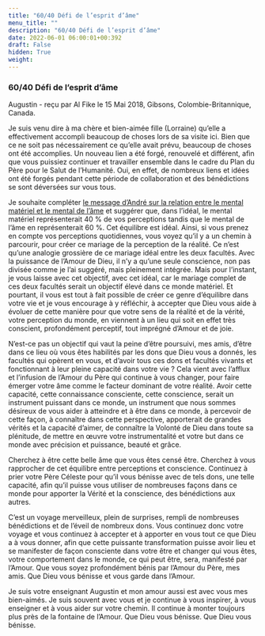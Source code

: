 ```yaml
---
title: "60/40 Défi de l’esprit d’âme"
menu_title: ""
description: "60/40 Défi de l’esprit d’âme"
date: 2022-06-01 06:00:01+00:392
draft: False
hidden: True
weight:
---
```

### 60/40 Défi de l’esprit d’âme

Augustin - reçu par Al Fike le 15 Mai 2018, Gibsons, Colombie-Britannique, Canada.

Je suis venu dire à ma chère et bien-aimée fille (Lorraine) qu’elle a effectivement accompli beaucoup de choses lors de sa visite ici. Bien que ce ne soit pas nécessairement ce qu’elle avait prévu, beaucoup de choses ont été accomplies. Un nouveau lien a été forgé, renouvelé et différent, afin que vous puissiez continuer et travailler ensemble dans le cadre du Plan du Père pour le Salut de l’Humanité. Oui, en effet, de nombreux liens et idées ont été forgés pendant cette période de collaboration et des bénédictions se sont déversées sur vous tous.

Je souhaite compléter [le message d’André sur la relation entre le mental matériel et le mental de l’âme](/fr-contemporary-messages/fr-contemporary-messages-by-date-order/fr-contemporary-messages-2018/fr-2018-5-15-1-af-andrew/) et suggérer que, dans l’idéal, le mental matériel représenterait 40 % de vos perceptions tandis que le mental de l’âme en représenterait 60 %. Cet équilibre est idéal. Ainsi, si vous prenez en compte vos perceptions quotidiennes, vous voyez qu’il y a un chemin à parcourir, pour créer ce mariage de la perception de la réalité. Ce n’est qu’une analogie grossière de ce mariage idéal entre les deux facultés. Avec la puissance de l’Amour de Dieu, il n’y a qu’une seule conscience, non pas divisée comme je l’ai suggéré, mais pleinement intégrée. Mais pour l’instant, je vous laisse avec cet objectif, avec cet idéal, car le mariage complet de ces deux facultés serait un objectif élevé dans ce monde matériel. Et pourtant, il vous est tout à fait possible de créer ce genre d’équilibre dans votre vie et je vous encourage à y réfléchir, à accepter que Dieu vous aide à évoluer de cette manière pour que votre sens de la réalité et de la vérité, votre perception du monde, en viennent à un lieu qui soit en effet très conscient, profondément perceptif, tout imprégné d’Amour et de joie.

N’est-ce pas un objectif qui vaut la peine d’être poursuivi, mes amis, d’être dans ce lieu où vous êtes habilités par les dons que Dieu vous a donnés, les facultés qui opèrent en vous, et d’avoir tous ces dons et facultés vivants et fonctionnant à leur pleine capacité dans votre vie ? Cela vient avec l’afflux et l’infusion de l’Amour du Père qui continue à vous changer, pour faire émerger votre âme comme le facteur dominant de votre réalité. Avoir cette capacité, cette connaissance consciente, cette conscience, serait un instrument puissant dans ce monde, un instrument que nous sommes désireux de vous aider à atteindre et à être dans ce monde, à percevoir de cette façon, à connaître dans cette perspective, apporterait de grandes vérités et la capacité d’aimer, de connaître la Volonté de Dieu dans toute sa plénitude, de mettre en œuvre votre instrumentalité et votre but dans ce monde avec précision et puissance, beauté et grâce.

Cherchez à être cette belle âme que vous êtes censé être. Cherchez à vous rapprocher de cet équilibre entre perceptions et conscience. Continuez à prier votre Père Céleste pour qu’il vous bénisse avec de tels dons, une telle capacité, afin qu’il puisse vous utiliser de nombreuses façons dans ce monde pour apporter la Vérité et la conscience, des bénédictions aux autres.

C’est un voyage merveilleux, plein de surprises, rempli de nombreuses bénédictions et de l’éveil de nombreux dons. Vous continuez donc votre voyage et vous continuez à accepter et à apporter en vous tout ce que Dieu a à vous donner, afin que cette puissante transformation puisse avoir lieu et se manifester de façon consciente dans votre être et changer qui vous êtes, votre comportement dans le monde, ce qui peut être, sera, manifesté par l’Amour. Que vous soyez profondément bénis par l’Amour du Père, mes amis. Que Dieu vous bénisse et vous garde dans l’Amour.

Je suis votre enseignant Augustin et mon amour aussi est avec vous mes bien-aimés. Je suis souvent avec vous et je continue à vous inspirer, à vous enseigner et à vous aider sur votre chemin. Il continue à monter toujours plus près de la fontaine de l’Amour. Que Dieu vous bénisse. Que Dieu vous bénisse.
